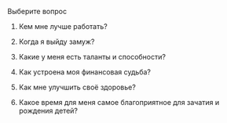 Выберите вопрос
01. Кем мне лучше работать?

02. Когда я выйду замуж?

03. Какие у меня есть таланты и способности?

04. Как устроена моя финансовая судьба?

05. Как мне улучшить своё здоровье?

06. Какое время для меня самое благоприятное для зачатия и рождения детей?
